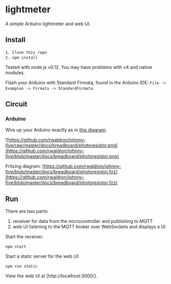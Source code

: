 # lightmeter

A simple Arduino lightmeter and web UI.

## Install

    1. Clone this repo
    2. npm install

Tested with node.js v0.12. You may have problems with v4 and native modules.

Flash your Arduino with Standard Firmata, found in the Arduino IDE: `File -> Examples -> Firmata -> StandardFirmata`.

## Circuit

### Arduino

Wire up your Arduino exactly as in [this diagram](https://github.com/rwaldron/johnny-five/blob/master/docs/photoresistor.md):

![https://github.com/rwaldron/johnny-five/raw/master/docs/breadboard/photoresistor.png](https://github.com/rwaldron/johnny-five/blob/master/docs/breadboard/photoresistor.png)<br>

Fritzing diagram: [https://github.com/rwaldron/johnny-five/blob/master/docs/breadboard/photoresistor.fzz](https://github.com/rwaldron/johnny-five/blob/master/docs/breadboard/photoresistor.fzz)

## Run

There are two parts:

1. receiver for data from the microcontroller and publishing to MQTT
2. web UI listening to the MQTT broker over WebSockets and displays a UI

Start the receiver:

    npm start

Start a static server for the web UI:

    npm run static

View the web UI at [http://localhost:3000/].
